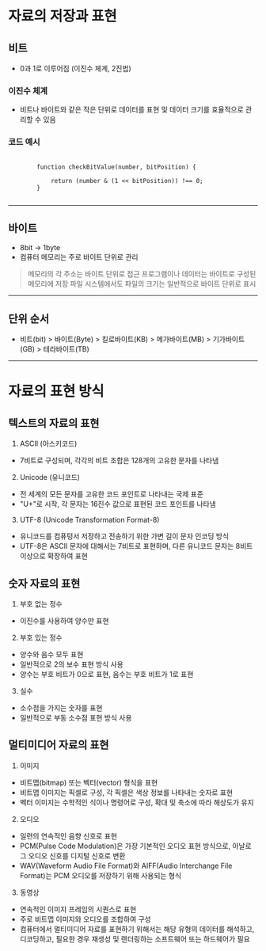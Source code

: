 # 자료의 저장과 표현

## 비트
- 0과 1로 이루어짐 (이진수 체계, 2진법)

### 이진수 체계
- 비트나 바이트와 같은 작은 단위로 데이터를 표현 및 데이터 크기를 효율적으로 관리할 수 있음

### 코드 예시
<pre>
    <code>
        function checkBitValue(number, bitPosition) {
            <!-- 1을 해당 비트 위치로 이동한 뒤, number와 AND 연산을 수행
                결과가 0이 아닌 경우 해당 비트는 1로 설정 -->
            return (number & (1 << bitPosition)) !== 0;
        }
    </code>
</pre>

* * *
## 바이트
- 8bit -> 1byte
- 컴퓨터 메모리는 주로 바이트 단위로 관리
> 메모리의 각 주소는 바이트 단위로 접근
> 프로그램이나 데이터는 바이트로 구성된 메모리에 저장
> 파일 시스템에서도 파일의 크기는 일반적으로 바이트 단위로 표시

* * *
## 단위 순서
- 비트(bit) > 바이트(Byte) > 킬로바이트(KB) > 메가바이트(MB) > 기가바이트(GB) > 테라바이트(TB)

* * *
# 자료의 표현 방식
## 텍스트의 자료의 표현
1. ASCII (아스키코드)
- 7비트로 구성되며, 각각의 비트 조합은 128개의 고유한 문자를 나타냄

2. Unicode (유니코드)
- 전 세계의 모든 문자를 고유한 코드 포인트로 나타내는 국제 표준
- "U+"로 시작, 각 문자는 16진수 값으로 표현된 코드 포인트를 나타냄

3. UTF-8 (Unicode Transformation Format-8)
- 유니코드를 컴퓨텅서 저장하고 전송하기 위한 가변 길이 문자 인코딩 방식
- UTF-8은 ASCII 문자에 대해서는 7비트로 표현하며, 다른 유니코드 문자는 8비트 이상으로 확장하여 표현

## 숫자 자료의 표현
1. 부호 없는 정수
- 이진수를 사용하여 양수만 표현

2. 부호 있는 정수
- 양수와 음수 모두 표현
- 일반적으로 2의 보수 표현 방식 사용
- 양수는 부호 비트가 0으로 표현, 음수는 부호 비트가 1로 표현

3. 실수
- 소수점을 가지는 숫자를 표현
- 일반적으로 부동 소수점 표현 방식 사용

## 멀티미디어 자료의 표현
1. 이미지
- 비트맵(bitmap) 또는 벡터(vector) 형식을 표현
- 비트맵 이미지는 픽셀로 구성, 각 픽셀은 색상 정보를 나타내는 숫자로 표현
- 벡터 이미지는 수학적인 식이나 명령어로 구성, 확대 및 축소에 따라 해상도가 유지

2. 오디오
- 일련의 연속적인 음향 신호로 표현
- PCM(Pulse Code Modulation)은 가장 기본적인 오디오 표현 방식으로, 아날로그 오디오 신호를 디지털 신호로 변환
- WAV(Waveform Audio File Format)와 AIFF(Audio Interchange File Format)는 PCM 오디오를 저장하기 위해 사용되는 형식

3. 동영상
- 연속적인 이미지 프레임의 시퀀스로 표현
- 주로 비트맵 이미지와 오디오를 조합하여 구성
- 컴퓨터에서 멀티미디어 자료를 표현하기 위해서는 해당 유형의 데이터를 해석하고, 디코딩하고, 필요한 경우 재생성 및 렌더링하는 소프트웨어 또는 하드웨어가 필요
